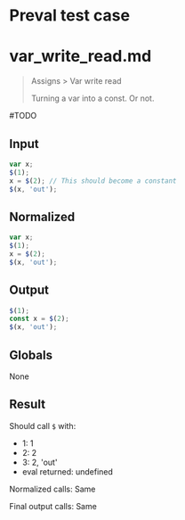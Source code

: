 # Preval test case

# var_write_read.md

> Assigns > Var write read
>
> Turning a var into a const. Or not.

#TODO

## Input

`````js filename=intro
var x;
$(1);
x = $(2); // This should become a constant
$(x, 'out');
`````

## Normalized

`````js filename=intro
var x;
$(1);
x = $(2);
$(x, 'out');
`````

## Output

`````js filename=intro
$(1);
const x = $(2);
$(x, 'out');
`````

## Globals

None

## Result

Should call `$` with:
 - 1: 1
 - 2: 2
 - 3: 2, 'out'
 - eval returned: undefined

Normalized calls: Same

Final output calls: Same

